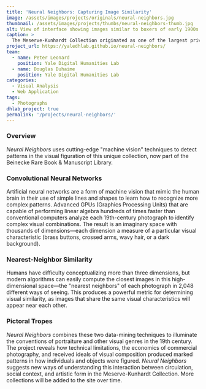 ```yaml
---
title: 'Neural Neighbors: Capturing Image Similarity'
image: /assets/images/projects/originals/neural-neighbors.jpg
thumbnail: /assets/images/projects/thumbs/neural-neighbors-thumb.jpg
alt: View of interface showing images similar to boxers of early 1900s
caption: >
  The Meserve-Kunhardt Collection originated as one of the largest private collections of 19th-century photography. With over 73,000 items, the archive is a world-renowned record of America from the Civil War to the Gilded Age. 
project_url: https://yaledhlab.github.io/neural-neighbors/
team:
  - name: Peter Leonard
    position: Yale Digital Humanities Lab
  - name: Douglas Duhaime
    position: Yale Digital Humanities Lab
categories:
  - Visual Analysis
  - Web Application
tags:
  - Photographs
dhlab_project: true
permalink: '/projects/neural-neighbors/'
---
```


### Overview

*Neural Neighbors* uses cutting-edge "machine vision" techniques to detect patterns in the visual figuration of this unique collection, now part of the Beinecke Rare Book & Manuscript Library.

### Convolutional Neural Networks

Artificial neural networks are a form of machine vision that mimic the human brain in their use of simple lines and shapes to learn how to recognize more complex patterns. Advanced GPUs (Graphics Processing Units) that are capable of performing linear algebra hundreds of times faster than conventional computers analyze each 19th-century photograph to identify complex visual combinations. The result is an imaginary space with thousands of dimensions—each dimension a measure of a particular visual characteristic (brass buttons, crossed arms, wavy hair, or a dark background).

### Nearest-Neighbor Similarity

Humans have difficulty conceptualizing more than three dimensions, but modern algorithms can easily compute the closest images in this high-dimensional space—the "nearest neighbors" of each photograph in 2,048 different ways of seeing. This produces a powerful metric for determining visual similarity, as images that share the same visual characteristics will appear near each other.

### Pictoral Tropes

*Neural Neighbors* combines these two data-mining techniques to illuminate the conventions of portraiture and other visual genres in the 19th century. The project reveals how technical limitations, the economics of commercial photography, and received ideals of visual composition produced marked patterns in how individuals and objects were figured. *Neural Neighbors* suggests new ways of understanding this interaction between circulation, social context, and artistic form in the Meserve-Kunhardt Collection. More collections will be added to the site over time.
